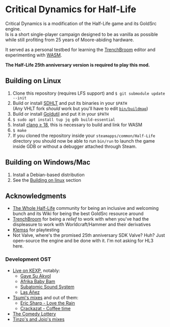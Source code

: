 # Critical Dynamics for Half-Life
Critical Dynamics is a modification of the Half-Life game and its GoldSrc engine.  
Is is a short single-player campaign designed to be as vanilla as possible
while still profiting from 25 years of Moore-abiding hardware.  

It served as a personal testbed for learning the [TrenchBroom][1] editor and
experimenting with [WASM][2].

**The Half-Life 25th anniversary version is required to play this mod.**

## Building on Linux
1. Clone this repository (requires LFS support) and `$ git submodule update --init`
2. Build or install [SDHLT][3] and put its binaries in your `$PATH`  
   (Any VHLT fork _should_ work but you'll have to edit [`bin/buildmap`](./bin/buildmap))
3. Build or install [Goldutil][4] and put it in your `$PATH`
4. `$ sudo apt install tup jq gdb build-essential`
5. Install [clang ≥ 18][5], this is necessary to build and link for WASM
7. `$ make`
8. If you cloned the repository inside your `steamapps/common/Half-Life`
   directory you should now be able to run `bin/run` to launch the game inside
   GDB or without a debugger attached through Steam.

## Building on Windows/Mac
1. Install a Debian-based distribution
2. See the [Building on linux](#building-on-linux) section

## Acknowledgments
- [The Whole Half-Life][6] community for being an inclusive and welcoming bunch
  and its Wiki for being the best GoldSrc resource around
- [TrenchBroom][1] for being a _relief_ to work with when you've had the
  displeasure to work with Worldcraft/Hammer and their derivatives
- [Klemss][7] for playtesting
- Not Valve, where's the promised 25th anniversary SDK Valve? Huh? Just
  open-source the engine and be done with it. I'm not asking for HL3 here.

### Development OST
- [Live on KEXP][8], notably:
  - [Gaye Su Akyol][14]
  - [Afrika Baby Bam][15]
  - [Subatomic Sound System][16]
  - [Las Áñez][17]
- [Tsumi's mixes][9] and out of them:
  - [Eric Sharp - Love the Rain][12]
  - [Crackazat - Coffee time][13]
- [The Comedy Lottery][10]
- [Tinzo's and Jojo's mixes][11]

[1]: https://github.com/TrenchBroom/TrenchBroom
[2]: https://github.com/l-p/halflife-wasm
[3]: https://github.com/seedee/SDHLT
[4]: https://github.com/l-p/goldutil
[5]: https://releases.llvm.org
[6]: https://twhl.info/
[7]: https://github.com/klemss
[8]: https://www.youtube.com/playlist?list=PLUh4W61bt_K6tflBpjWgnXLpyuu6EbNTW
[9]: https://soundcloud.com/tsumi_chan
[10]: https://www.youtube.com/@TheComedyLottery
[11]: https://www.youtube.com/@bookclubradio
[12]: https://soundcloud.com/kitsunemusique/eric-sharp-love-the-rain-kitsune-musique
[13]: https://soundcloud.com/houseofeureka/crackazat-coffee-time
[14]: https://www.youtube.com/watch?v=BT27ZQdEEjk
[15]: https://www.youtube.com/watch?v=KsL8nXfIQLg
[16]: https://www.youtube.com/watch?v=65i1PM8xRqo
[17]: https://www.youtube.com/watch?v=Mz5cLumVK-Y
